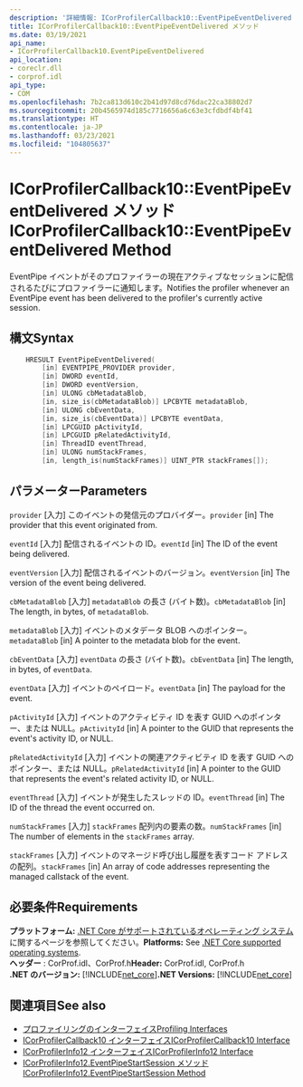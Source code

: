 ```yaml
---
description: '詳細情報: ICorProfilerCallback10::EventPipeEventDelivered メソッド'
title: ICorProfilerCallback10::EventPipeEventDelivered メソッド
ms.date: 03/19/2021
api_name:
- ICorProfilerCallback10.EventPipeEventDelivered
api_location:
- coreclr.dll
- corprof.idl
api_type:
- COM
ms.openlocfilehash: 7b2ca813d610c2b41d97d8cd76dac22ca38802d7
ms.sourcegitcommit: 20b4565974d185c7716656a6c63e3cfdbdf4bf41
ms.translationtype: HT
ms.contentlocale: ja-JP
ms.lasthandoff: 03/23/2021
ms.locfileid: "104805637"
---
```

# <a name="icorprofilercallback10eventpipeeventdelivered-method"></a><span data-ttu-id="6c456-103">ICorProfilerCallback10::EventPipeEventDelivered メソッド</span><span class="sxs-lookup"><span data-stu-id="6c456-103">ICorProfilerCallback10::EventPipeEventDelivered Method</span></span>

<span data-ttu-id="6c456-104">EventPipe イベントがそのプロファイラーの現在アクティブなセッションに配信されるたびにプロファイラーに通知します。</span><span class="sxs-lookup"><span data-stu-id="6c456-104">Notifies the profiler whenever an EventPipe event has been delivered to the profiler's currently active session.</span></span>  
  
## <a name="syntax"></a><span data-ttu-id="6c456-105">構文</span><span class="sxs-lookup"><span data-stu-id="6c456-105">Syntax</span></span>  
  
```cpp  
    HRESULT EventPipeEventDelivered(
        [in] EVENTPIPE_PROVIDER provider,
        [in] DWORD eventId,
        [in] DWORD eventVersion,
        [in] ULONG cbMetadataBlob,
        [in, size_is(cbMetadataBlob)] LPCBYTE metadataBlob,
        [in] ULONG cbEventData,
        [in, size_is(cbEventData)] LPCBYTE eventData,
        [in] LPCGUID pActivityId,
        [in] LPCGUID pRelatedActivityId,
        [in] ThreadID eventThread,
        [in] ULONG numStackFrames,
        [in, length_is(numStackFrames)] UINT_PTR stackFrames[]); 
```  
  
## <a name="parameters"></a><span data-ttu-id="6c456-106">パラメーター</span><span class="sxs-lookup"><span data-stu-id="6c456-106">Parameters</span></span>

<span data-ttu-id="6c456-107">`provider` [入力] このイベントの発信元のプロバイダー。</span><span class="sxs-lookup"><span data-stu-id="6c456-107">`provider` [in] The provider that this event originated from.</span></span>

<span data-ttu-id="6c456-108">`eventId` [入力] 配信されるイベントの ID。</span><span class="sxs-lookup"><span data-stu-id="6c456-108">`eventId` [in] The ID of the event being delivered.</span></span>

<span data-ttu-id="6c456-109">`eventVersion` [入力] 配信されるイベントのバージョン。</span><span class="sxs-lookup"><span data-stu-id="6c456-109">`eventVersion` [in] The version of the event being delivered.</span></span>

<span data-ttu-id="6c456-110">`cbMetadataBlob` [入力] `metadataBlob` の長さ (バイト数)。</span><span class="sxs-lookup"><span data-stu-id="6c456-110">`cbMetadataBlob` [in] The length, in bytes, of `metadataBlob`.</span></span>

<span data-ttu-id="6c456-111">`metadataBlob` [入力] イベントのメタデータ BLOB へのポインター。</span><span class="sxs-lookup"><span data-stu-id="6c456-111">`metadataBlob` [in] A pointer to the metadata blob for the event.</span></span>

<span data-ttu-id="6c456-112">`cbEventData` [入力] `eventData` の長さ (バイト数)。</span><span class="sxs-lookup"><span data-stu-id="6c456-112">`cbEventData` [in] The length, in bytes, of `eventData`.</span></span>

<span data-ttu-id="6c456-113">`eventData` [入力] イベントのペイロード。</span><span class="sxs-lookup"><span data-stu-id="6c456-113">`eventData` [in] The payload for the event.</span></span>

<span data-ttu-id="6c456-114">`pActivityId` [入力] イベントのアクティビティ ID を表す GUID へのポインター、または NULL。</span><span class="sxs-lookup"><span data-stu-id="6c456-114">`pActivityId` [in] A pointer to the GUID that represents the event's activity ID, or NULL.</span></span>

<span data-ttu-id="6c456-115">`pRelatedActivityId` [入力] イベントの関連アクティビティ ID を表す GUID へのポインター、または NULL。</span><span class="sxs-lookup"><span data-stu-id="6c456-115">`pRelatedActivityId` [in] A pointer to the GUID that represents the event's related activity ID, or NULL.</span></span>

<span data-ttu-id="6c456-116">`eventThread` [入力] イベントが発生したスレッドの ID。</span><span class="sxs-lookup"><span data-stu-id="6c456-116">`eventThread` [in] The ID of the thread the event occurred on.</span></span>

<span data-ttu-id="6c456-117">`numStackFrames` [入力] `stackFrames` 配列内の要素の数。</span><span class="sxs-lookup"><span data-stu-id="6c456-117">`numStackFrames` [in] The number of elements in the `stackFrames` array.</span></span>

<span data-ttu-id="6c456-118">`stackFrames` [入力] イベントのマネージド呼び出し履歴を表すコード アドレスの配列。</span><span class="sxs-lookup"><span data-stu-id="6c456-118">`stackFrames` [in] An array of code addresses representing the managed callstack of the event.</span></span>

## <a name="requirements"></a><span data-ttu-id="6c456-119">必要条件</span><span class="sxs-lookup"><span data-stu-id="6c456-119">Requirements</span></span>  

<span data-ttu-id="6c456-120">**プラットフォーム:** [.NET Core がサポートされているオペレーティング システム](../../../core/install/windows.md?pivots=os-windows)に関するページを参照してください。</span><span class="sxs-lookup"><span data-stu-id="6c456-120">**Platforms:** See [.NET Core supported operating systems](../../../core/install/windows.md?pivots=os-windows).</span></span>  
<span data-ttu-id="6c456-121">**ヘッダー** : CorProf.idl、CorProf.h</span><span class="sxs-lookup"><span data-stu-id="6c456-121">**Header:** CorProf.idl, CorProf.h</span></span>  
<span data-ttu-id="6c456-122">**.NET のバージョン:** [!INCLUDE[net_core](../../../../includes/net-core-50-md.md)]</span><span class="sxs-lookup"><span data-stu-id="6c456-122">**.NET Versions:** [!INCLUDE[net_core](../../../../includes/net-core-50-md.md)]</span></span>  
  
## <a name="see-also"></a><span data-ttu-id="6c456-123">関連項目</span><span class="sxs-lookup"><span data-stu-id="6c456-123">See also</span></span>

- [<span data-ttu-id="6c456-124">プロファイリングのインターフェイス</span><span class="sxs-lookup"><span data-stu-id="6c456-124">Profiling Interfaces</span></span>](profiling-interfaces.md)
- [<span data-ttu-id="6c456-125">ICorProfilerCallback10 インターフェイス</span><span class="sxs-lookup"><span data-stu-id="6c456-125">ICorProfilerCallback10 Interface</span></span>](icorprofilercallback10-interface.md)
- [<span data-ttu-id="6c456-126">ICorProfilerInfo12 インターフェイス</span><span class="sxs-lookup"><span data-stu-id="6c456-126">ICorProfilerInfo12 Interface</span></span>](icorprofilerinfo12-interface.md)
- [<span data-ttu-id="6c456-127">ICorProfilerInfo12.EventPipeStartSession メソッド</span><span class="sxs-lookup"><span data-stu-id="6c456-127">ICorProfilerInfo12.EventPipeStartSession Method</span></span>](icorprofilerinfo12-eventpipestartsession-method.md)
